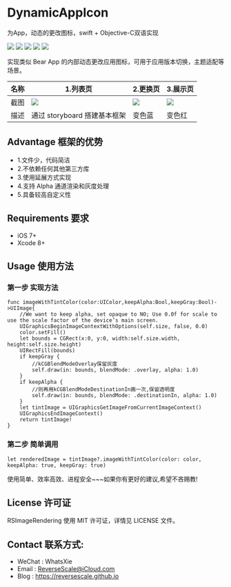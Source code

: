 # DynamicAppIcon
为App，动态的更改图标，swift + Objective-C双语实现

![](https://img.shields.io/badge/platform-iOS-red.svg) 
![](https://img.shields.io/badge/language-Swift-orange.svg) 
![](https://img.shields.io/badge/language-Objective-C-orange.svg) 
![](https://img.shields.io/badge/download-4.9MB-brightgreen.svg)
![](https://img.shields.io/badge/license-MIT%20License-brightgreen.svg) 

实现类似 Bear App 的内部动态更改应用图标，可用于应用版本切换，主题适配等场景。

| 名称 |1.列表页 |2.更换页 |3.展示页 |
| ------------- | ------------- | ------------- | ------------- |
| 截图 | ![](http://og1yl0w9z.bkt.clouddn.com/17-10-11/11849544.jpg) | ![](http://og1yl0w9z.bkt.clouddn.com/17-10-11/8167651.jpg) | ![](http://og1yl0w9z.bkt.clouddn.com/17-10-11/45057744.jpg) |
| 描述 | 通过 storyboard 搭建基本框架 | 变色蓝 | 变色红 |


## Advantage 框架的优势
* 1.文件少，代码简洁
* 2.不依赖任何其他第三方库
* 3.使用延展方式实现
* 4.支持 Alpha 通道渲染和灰度处理
* 5.具备较高自定义性


## Requirements 要求
* iOS 7+
* Xcode 8+


## Usage 使用方法
### 第一步 实现方法
```
func imageWithTintColor(color:UIColor,keepAlpha:Bool,keepGray:Bool)->UIImage{
    //We want to keep alpha, set opaque to NO; Use 0.0f for scale to use the scale factor of the device’s main screen.
    UIGraphicsBeginImageContextWithOptions(self.size, false, 0.0)
    color.setFill()
    let bounds = CGRect(x:0, y:0, width:self.size.width, height:self.size.height)
    UIRectFill(bounds)
    if keepGray {
        //kCGBlendModeOverlay保留灰度
        self.draw(in: bounds, blendMode: .overlay, alpha: 1.0)
    }
    if keepAlpha {
        //则再用kCGBlendModeDestinationIn画一次,保留透明度
        self.draw(in: bounds, blendMode: .destinationIn, alpha: 1.0)
    }
    let tintImage = UIGraphicsGetImageFromCurrentImageContext()
    UIGraphicsEndImageContext()
    return tintImage!
}
```
### 第二步 简单调用
```
let renderedImage = tintImage?.imageWithTintColor(color: color, keepAlpha: true, keepGray: true)
```

使用简单、效率高效、进程安全~~~如果你有更好的建议,希望不吝赐教!


## License 许可证
RSImageRendering 使用 MIT 许可证，详情见 LICENSE 文件。


## Contact 联系方式:
* WeChat : WhatsXie
* Email : ReverseScale@iCloud.com
* Blog : https://reversescale.github.io
